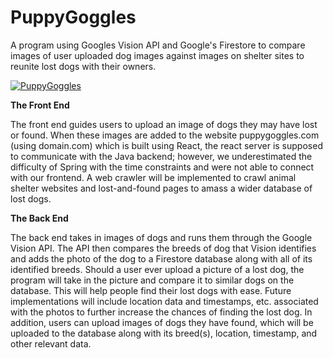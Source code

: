 # PuppyGoggles
A program using Googles Vision API and Google's Firestore to compare images of user uploaded dog images against images on shelter sites to reunite lost dogs with their owners.

[![PuppyGoggles](https://img.youtube.com/vi/2-EUJL57Cfc/hqdefault.jpg)](https://youtu.be/2-EUJL57Cfc)

**The Front End**

The front end guides users to upload an image of dogs they may have lost or found. When these images are added to the website puppygoggles.com (using domain.com)
which is built using React, the react server is supposed to communicate with the Java backend; however, we underestimated the difficulty of Spring with the time constraints and were not able
to connect with our frontend. 
A web crawler will be implemented to crawl animal shelter websites and lost-and-found pages to amass a wider database of lost dogs.

**The Back End**

The back end takes in images of dogs and runs them through the Google Vision API. The API then compares the breeds of dog that Vision identifies and adds
the photo of the dog to a Firestore database along with all of its identified breeds. Should a user ever upload a picture of a lost dog, the
program will take in the picture and compare it to similar dogs on the database. This will help people find their lost dogs with ease. Future implementations will include location data and timestamps, etc. associated with the photos to further increase the chances of finding the lost dog. In addition, users can upload images of dogs they have found, which will be uploaded to the database along with its breed(s), location, timestamp, and other relevant data.
